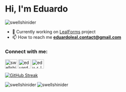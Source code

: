 <h1 align="left">Hi, I'm Eduardo</h1>

<p align="left"> <img src="https://komarev.com/ghpvc/?username=swellshinider&label=Profile%20views&color=0e75b6&style=flat" alt="swellshinider" /> </p>

- 🫡 Currently working on [LealForms](https://github.com/LealForms/LealForms) project
- 📫 How to reach me **eduardoleal.contact@gmail.com**

<h3 align="left">Connect with me:</h3>
<p align="left">
<a href="https://twitter.com/Swellshinider" target="blank"><img align="center" src="https://raw.githubusercontent.com/rahuldkjain/github-profile-readme-generator/master/src/images/icons/Social/twitter.svg" alt="swellshinider" height="30" width="40" /></a>
<a href="https://linkedin.com/in/eduardo-ribeiro-leal" target="blank"><img align="center" src="https://raw.githubusercontent.com/rahuldkjain/github-profile-readme-generator/master/src/images/icons/Social/linked-in-alt.svg" alt="eduardo-ribeiro-leal" height="30" width="40" /></a>
<a href="https://instagram.com/edu_r_leal" target="blank"><img align="center" src="https://raw.githubusercontent.com/rahuldkjain/github-profile-readme-generator/master/src/images/icons/Social/instagram.svg" alt="edu_r_leal" height="30" width="40" /></a>
</p>

[![GitHub Streak](https://streak-stats.demolab.com/?user=Swellshinider)](https://git.io/streak-stats)

<div>
  <img src="https://github-readme-stats.vercel.app/api?username=swellshinider&show_icons=true&locale=en" alt="swellshinider" />
  <img src="https://github-readme-stats.vercel.app/api/top-langs?username=swellshinider&show_icons=true&locale=en&layout=compact" alt="swellshinider" />
</div>
